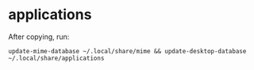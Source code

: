# applications

After copying, run:

```
update-mime-database ~/.local/share/mime && update-desktop-database ~/.local/share/applications
```
